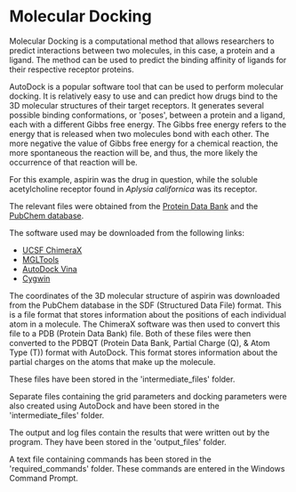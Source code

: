 # Molecular Docking


Molecular Docking is a computational method that allows researchers to predict interactions between two molecules, in this case, a protein and a ligand. The method can be used to predict the binding affinity of ligands for their respective receptor proteins.

AutoDock is a popular software tool that can be used to perform molecular docking. It is relatively easy to use and can predict how drugs bind to the 3D molecular structures of their target receptors. It generates several possible binding conformations, or 'poses', between a protein and a ligand, each with a different Gibbs free energy. The Gibbs free energy refers to the energy that is released when two molecules bond with each other. The more negative the value of Gibbs free energy for a chemical reaction, the more spontaneous the reaction will be, and thus, the more likely the occurrence of that reaction will be.

For this example, aspirin was the drug in question, while the soluble acetylcholine receptor found in *Aplysia californica* was its receptor.

The relevant files were obtained from the [Protein Data Bank](https://www.rcsb.org/structure/5AIN) and the [PubChem database](https://pubchem.ncbi.nlm.nih.gov/compound/2244#section=3D-Conformer).

The software used may be downloaded from the following links:

* [UCSF ChimeraX](https://www.cgl.ucsf.edu/chimerax/)
* [MGLTools](https://ccsb.scripps.edu/mgltools/)
* [AutoDock Vina](https://vina.scripps.edu/)
* [Cygwin](https://www.cygwin.com/)


The coordinates of the 3D molecular structure of aspirin was downloaded from the PubChem database in the SDF (Structured Data File) format. This is a file format that stores information about the positions of each individual atom in a molecule. The ChimeraX software was then used to convert this file to a PDB (Protein Data Bank) file. Both of these files were then converted to the PDBQT (Protein Data Bank, Partial Charge (Q), & Atom Type (T)) format with AutoDock. This format stores information about the partial charges on the atoms that make up the molecule.

These files have been stored in the 'intermediate_files' folder.

Separate files containing the grid parameters and docking parameters were also created using AutoDock and have been stored in the 'intermediate_files' folder.

The output and log files contain the results that were written out by the program. They have been stored in the 'output_files' folder.

A text file containing commands has been stored in the 'required_commands' folder. These commands are entered in the Windows Command Prompt.

